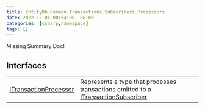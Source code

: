 ```yaml
---
title: EntityDb.Common.Transactions.Subscribers.Processors
date: 2022-12-05 00:54:08 -08:00
categories: [csharp,namespace]
tags: []
---
```


Missing Summary Doc!
## Interfaces
<table><tr><td><a href='/posts/csharp.member.entitydb.common.transactions.subscribers.processors.itransactionprocessor/'>ITransactionProcessor</a></td><td>
Represents a type that processes transactions emitted to a <a href='/posts/csharp.member.entitydb.abstractions.transactions.itransactionsubscriber/'>ITransactionSubscriber</a>.
</td></tr></table>
